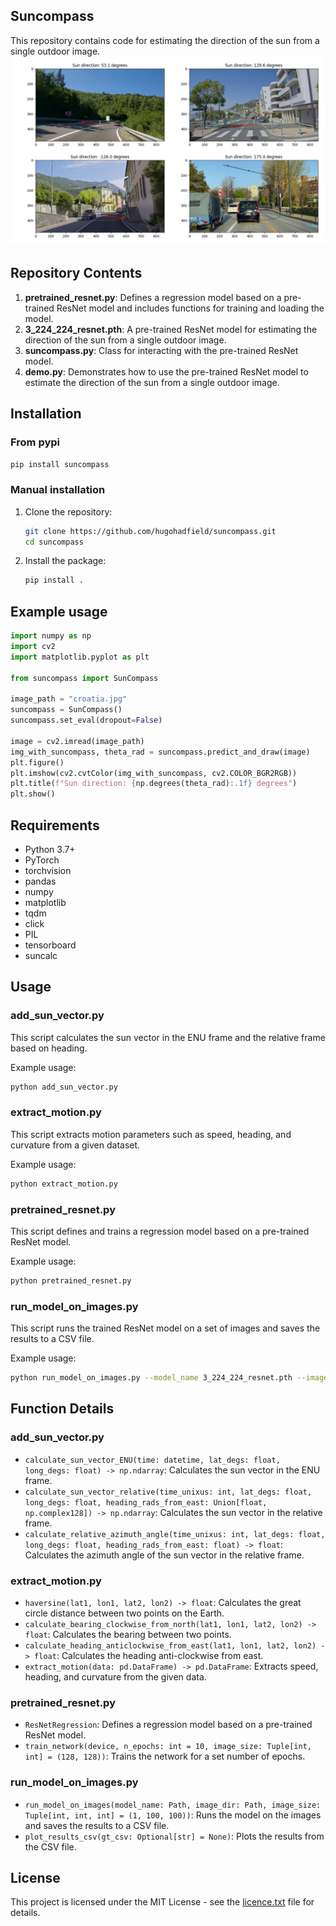 ## Suncompass

This repository contains code for estimating the direction of the sun from a single outdoor image.
![Suncompass](Figure_1.png)

## Repository Contents

1. **pretrained_resnet.py**: Defines a regression model based on a pre-trained ResNet model and includes functions for training and loading the model.
2. **3_224_224_resnet.pth**: A pre-trained ResNet model for estimating the direction of the sun from a single outdoor image.
3. **suncompass.py**: Class for interacting with the pre-trained ResNet model.
4. **demo.py**: Demonstrates how to use the pre-trained ResNet model to estimate the direction of the sun from a single outdoor image.

## Installation

### From pypi
```sh
pip install suncompass
```

### Manual installation

1. Clone the repository:
    ```sh
    git clone https://github.com/hugohadfield/suncompass.git
    cd suncompass
    ```

2. Install the package:
    ```sh
    pip install .
    ```

## Example usage

```python
import numpy as np
import cv2
import matplotlib.pyplot as plt

from suncompass import SunCompass

image_path = "croatia.jpg"
suncompass = SunCompass()
suncompass.set_eval(dropout=False)

image = cv2.imread(image_path)
img_with_suncompass, theta_rad = suncompass.predict_and_draw(image)
plt.figure()
plt.imshow(cv2.cvtColor(img_with_suncompass, cv2.COLOR_BGR2RGB))
plt.title(f"Sun direction: {np.degrees(theta_rad):.1f} degrees")
plt.show()
```


## Requirements

- Python 3.7+
- PyTorch
- torchvision
- pandas
- numpy
- matplotlib
- tqdm
- click
- PIL
- tensorboard
- suncalc

## Usage

### add_sun_vector.py

This script calculates the sun vector in the ENU frame and the relative frame based on heading.

Example usage:
```sh
python add_sun_vector.py
```

### extract_motion.py

This script extracts motion parameters such as speed, heading, and curvature from a given dataset.

Example usage:
```sh
python extract_motion.py
```

### pretrained_resnet.py

This script defines and trains a regression model based on a pre-trained ResNet model.

Example usage:
```sh
python pretrained_resnet.py
```

### run_model_on_images.py

This script runs the trained ResNet model on a set of images and saves the results to a CSV file.

Example usage:
```sh
python run_model_on_images.py --model_name 3_224_224_resnet.pth --image_dir /path/to/images --gt_csv /path/to/ground_truth.csv
```

## Function Details

### add_sun_vector.py

- `calculate_sun_vector_ENU(time: datetime, lat_degs: float, long_degs: float) -> np.ndarray`: Calculates the sun vector in the ENU frame.
- `calculate_sun_vector_relative(time_unixus: int, lat_degs: float, long_degs: float, heading_rads_from_east: Union[float, np.complex128]) -> np.ndarray`: Calculates the sun vector in the relative frame.
- `calculate_relative_azimuth_angle(time_unixus: int, lat_degs: float, long_degs: float, heading_rads_from_east: float) -> float`: Calculates the azimuth angle of the sun vector in the relative frame.

### extract_motion.py

- `haversine(lat1, lon1, lat2, lon2) -> float`: Calculates the great circle distance between two points on the Earth.
- `calculate_bearing_clockwise_from_north(lat1, lon1, lat2, lon2) -> float`: Calculates the bearing between two points.
- `calculate_heading_anticlockwise_from_east(lat1, lon1, lat2, lon2) -> float`: Calculates the heading anti-clockwise from east.
- `extract_motion(data: pd.DataFrame) -> pd.DataFrame`: Extracts speed, heading, and curvature from the given data.

### pretrained_resnet.py

- `ResNetRegression`: Defines a regression model based on a pre-trained ResNet model.
- `train_network(device, n_epochs: int = 10, image_size: Tuple[int, int] = (128, 128))`: Trains the network for a set number of epochs.

### run_model_on_images.py

- `run_model_on_images(model_name: Path, image_dir: Path, image_size: Tuple[int, int, int] = (1, 100, 100))`: Runs the model on the images and saves the results to a CSV file.
- `plot_results_csv(gt_csv: Optional[str] = None)`: Plots the results from the CSV file.

## License

This project is licensed under the MIT License - see the [licence.txt](licence.txt) file for details.
